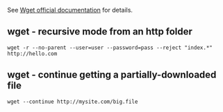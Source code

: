 See [Wget official documentation](https://www.gnu.org/software/wget/) for details.

wget - recursive mode from an http folder
----------------------------------

```shell
wget -r --no-parent --user=user --password=pass --reject "index.*" http://hello.com
```

wget - continue getting a partially-downloaded file
---------------------------------------------------

```shell
wget --continue http://mysite.com/big.file
```
